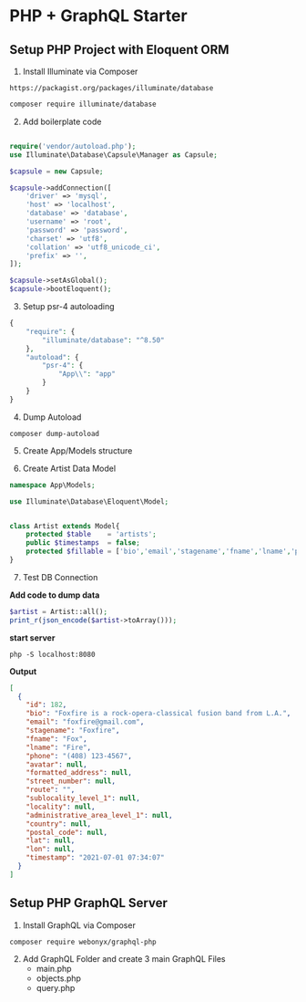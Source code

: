 # PHP + GraphQL Starter

## Setup PHP Project with Eloquent ORM

1. Install Illuminate via Composer

`https://packagist.org/packages/illuminate/database`

```bash
composer require illuminate/database
```

2. Add boilerplate code

```php

require('vendor/autoload.php');
use Illuminate\Database\Capsule\Manager as Capsule;

$capsule = new Capsule;

$capsule->addConnection([
    'driver' => 'mysql',
    'host' => 'localhost',
    'database' => 'database',
    'username' => 'root',
    'password' => 'password',
    'charset' => 'utf8',
    'collation' => 'utf8_unicode_ci',
    'prefix' => '',
]);

$capsule->setAsGlobal();
$capsule->bootEloquent();
```

3. Setup psr-4 autoloading

```php
{
    "require": {
        "illuminate/database": "^8.50"
    },
    "autoload": {
        "psr-4": {
            "App\\": "app"
        }
    }
}
```


4. Dump Autoload

`composer dump-autoload`


5. Create App/Models structure

6. Create Artist Data Model

```php
namespace App\Models;

use Illuminate\Database\Eloquent\Model;


class Artist extends Model{
    protected $table    = 'artists';
    public $timestamps  = false;
    protected $fillable = ['bio','email','stagename','fname','lname','phone','avatar','formatted_address','street_number','route','sublocality_level_1','locality','administrative_area_level_1','country','postal_code','lat','lon'];
}     
```

7. Test DB Connection

**Add code to dump data**

```php
$artist = Artist::all();
print_r(json_encode($artist->toArray()));
```

**start server**

```php -S localhost:8080```

**Output**

```json
[
  {
    "id": 182,
    "bio": "Foxfire is a rock-opera-classical fusion band from L.A.",
    "email": "foxfire@gmail.com",
    "stagename": "Foxfire",
    "fname": "Fox",
    "lname": "Fire",
    "phone": "(408) 123-4567",
    "avatar": null,
    "formatted_address": null,
    "street_number": null,
    "route": "",
    "sublocality_level_1": null,
    "locality": null,
    "administrative_area_level_1": null,
    "country": null,
    "postal_code": null,
    "lat": null,
    "lon": null,
    "timestamp": "2021-07-01 07:34:07"
  }
]
```

## Setup PHP GraphQL Server


1. Install GraphQL via Composer

```bash
composer require webonyx/graphql-php
```

2. Add GraphQL Folder and create 3 main GraphQL Files
    - main.php
    - objects.php
    - query.php

